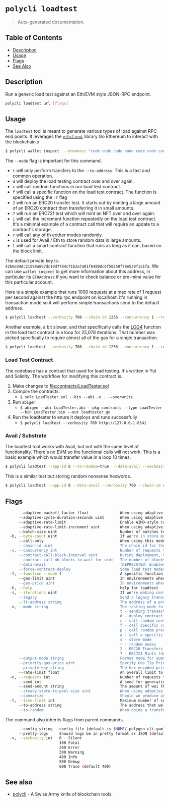 # `polycli loadtest`

> Auto-generated documentation.

## Table of Contents

- [Description](#description)
- [Usage](#usage)
- [Flags](#flags)
- [See Also](#see-also)

## Description

Run a generic load test against an Eth/EVM style JSON-RPC endpoint.

```bash
polycli loadtest url [flags]
```

## Usage

The `loadtest` tool is meant to generate various types of load against RPC end points. It leverages the [`ethclient`](https://pkg.go.dev/github.com/ethereum/go-ethereum/ethclient) library Go Ethereum to interact with the blockchain.x

```bash
$ polycli wallet inspect  --mnemonic "code code code code code code code code code code code quality" --addresses 1
```

The `--mode` flag is important for this command.

- `t` will only perform transfers to the `--to-address`. This is a fast and common operation.
- `d` will deploy the load testing contract over and over again.
- `c` will call random functions in our load test contract.
- `f` will call a specific function on the load test contract. The function is specified using the `-f` flag
- `2` will run an ERC20 transfer test. It starts out by minting a large amount of an ERC20 contract then transferring it in small amounts.
- `7` will run an ERC721 test which will mint an NFT over and over again.
- `i` will call the increment function repeatedly on the load test contract. It's a minimal example of a contract call that will require an update to a contract's storage.
- `r` will call any of th eother modes randomly.
- `s` is used for Avail / Eth to store random data in large amounts.
- `l` will call a smart contract function that runs as long as it can, based on the block limit.

The default private key is: `42b6e34dc21598a807dc19d7784c71b2a7a01f6480dc6f58258f78e539f1a1fa`. We can use `wallet inspect` to get more information about this address, in particular its `ETHAddress` if you want to check balance or pre-mine value for this particular account.

Here is a simple example that runs 1000 requests at a max rate of 1 request per second against the http rpc endpoint on localhost. It's running in transaction mode so it will perform simple transactions send to the default address.

```bash
$ polycli loadtest --verbosity 700 --chain-id 1256 --concurrency 1 --requests 1000 --rate-limit 1 --mode t http://localhost:8888
```

Another example, a bit slower, and that specifically calls the [LOG4](https://www.evm.codes/#a4) function in the load test contract in a loop for 25,078 iterations. That number was picked specifically to require almost all of the gas for a single transaction.

```bash
$ polycli loadtest --verbosity 700 --chain-id 1256 --concurrency 1 --requests 50 --rate-limit 0.5  --mode f --function 164 --iterations 25078 http://private.validator-001.devnet02.pos-v3.polygon.private:8545
```

### Load Test Contract

The codebase has a contract that used for load testing. It's written in Yul and Solidity. The workflow for modifying this contract is.

1. Make changes to <file:contracts/LoadTester.sol>
2. Compile the contracts:
   - `$ solc LoadTester.sol --bin --abi -o . --overwrite`
3. Run `abigen`
   - `$ abigen --abi LoadTester.abi --pkg contracts --type LoadTester --bin LoadTester.bin --out loadtester.go`
4. Run the loadtester to enure it deploys and runs successfully
   - `$ polycli loadtest --verbosity 700 http://127.0.0.1:8541`

### Avail / Substrate

The loadtest tool works with Avail, but not with the same level of functionality. There's no EVM so the functional calls will not work. This is a basic example which would transfer value in a loop 10 times.

```bash
$ polycli loadtest --app-id 0 --to-random=true  --data-avail --verbosity 700 --chain-id 42 --concurrency 1 --requests 10 --rate-limit 1 --mode t 'http://devnet01.dataavailability.link:8545'
```

This is a similar test but storing random nonsense hexwords.

```bash
$ polycli loadtest --app-id 0 --data-avail --verbosity 700 --chain-id 42 --concurrency 1 --requests 10 --rate-limit 1 --mode s --byte-count 16384 'http://devnet01.dataavailability.link:8545'
```

## Flags

```bash
      --adaptive-backoff-factor float              When using adaptive rate limiting, this flag controls our multiplicative decrease value. (default 2)
      --adaptive-cycle-duration-seconds uint       When using adaptive rate limiting, this flag controls how often we check the queue size and adjust the rates (default 10)
      --adaptive-rate-limit                        Enable AIMD-style congestion control to automatically adjust request rate
      --adaptive-rate-limit-increment uint         When using adaptive rate limiting, this flag controls the size of the additive increases. (default 50)
      --batch-size uint                            Number of batches to perform at a time for receipt fetching. Default is 999 requests at a time. (default 999)
  -b, --byte-count uint                            If we're in store mode, this controls how many bytes we'll try to store in our contract (default 1024)
      --call-only                                  When using this mode, rather than sending a transaction, we'll just call. This mode is incompatible with adaptive rate limiting, summarization, and a few other features.
      --chain-id uint                              The chain id for the transactions.
  -c, --concurrency int                            Number of requests to perform concurrently. Default is one request at a time. (default 1)
      --contract-call-block-interval uint          During deployment, this flag controls if we should check every block, every other block, or every nth block to determine that the contract has been deployed (default 1)
      --contract-call-nb-blocks-to-wait-for uint   The number of blocks to wait for before giving up on a contract deployment (default 30)
      --data-avail                                 [DEPRECATED] Enables Avail load testing
      --force-contract-deploy                      Some load test modes don't require a contract deployment. Set this flag to true to force contract deployments. This will still respect the --lt-address flags.
  -f, --function --mode f                          A specific function to be called if running with --mode f or a specific precompiled contract when running with `--mode a` (default 1)
      --gas-limit uint                             In environments where the gas limit can't be computed on the fly, we can specify it manually. This can also be used to avoid eth_estimateGas
      --gas-price uint                             In environments where the gas price can't be determined automatically, we can specify it manually
  -h, --help                                       help for loadtest
  -i, --iterations uint                            If we're making contract calls, this controls how many times the contract will execute the instruction in a loop. If we are making ERC721 Mints, this indicates the minting batch size (default 1)
      --legacy                                     Send a legacy transaction instead of an EIP1559 transaction.
      --lt-address string                          The address of a pre-deployed load test contract
  -m, --mode string                                The testing mode to use. It can be multiple like: "tcdf"
                                                   t - sending transactions
                                                   d - deploy contract
                                                   c - call random contract functions
                                                   f - call specific contract function
                                                   p - call random precompiled contracts
                                                   a - call a specific precompiled contract address
                                                   s - store mode
                                                   r - random modes
                                                   2 - ERC20 Transfers
                                                   7 - ERC721 Mints (default "t")
      --output-mode string                         Format mode for summary output (json | text) (default "text")
      --priority-gas-price uint                    Specify Gas Tip Price in the case of EIP-1559
      --private-key string                         The hex encoded private key that we'll use to send transactions (default "42b6e34dc21598a807dc19d7784c71b2a7a01f6480dc6f58258f78e539f1a1fa")
      --rate-limit float                           An overall limit to the number of requests per second. Give a number less than zero to remove this limit all together (default 4)
  -n, --requests int                               Number of requests to perform for the benchmarking session. The default is to just perform a single request which usually leads to non-representative benchmarking results. (default 1)
      --seed int                                   A seed for generating random values and addresses (default 123456)
      --send-amount string                         The amount of wei that we'll send every transaction (default "0x38D7EA4C68000")
      --steady-state-tx-pool-size uint             When using adaptive rate limiting, this value sets the target queue size. If the queue is smaller than this value, we'll speed up. If the queue is smaller than this value, we'll back off. (default 1000)
      --summarize                                  Should we produce an execution summary after the load test has finished. If you're running a large load test, this can take a long time
  -t, --time-limit int                             Maximum number of seconds to spend for benchmarking. Use this to benchmark within a fixed total amount of time. Per default there is no time limit. (default -1)
      --to-address string                          The address that we're going to send to (default "0xDEADBEEFDEADBEEFDEADBEEFDEADBEEFDEADBEEF")
      --to-random                                  When doing a transfer test, should we send to random addresses rather than DEADBEEFx5
```

The command also inherits flags from parent commands.

```bash
      --config string   config file (default is $HOME/.polygon-cli.yaml)
      --pretty-logs     Should logs be in pretty format or JSON (default true)
  -v, --verbosity int   0 - Silent
                        100 Fatal
                        200 Error
                        300 Warning
                        400 Info
                        500 Debug
                        600 Trace (default 400)
```

## See also

- [polycli](polycli.md) - A Swiss Army knife of blockchain tools.

